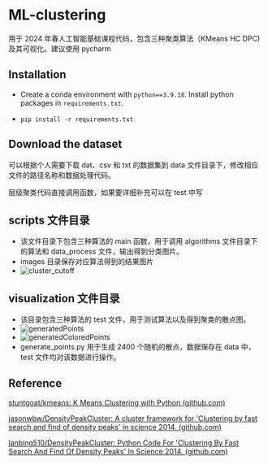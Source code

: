 # ML-clustering

用于 2024 年春人工智能基础课程代码，包含三种聚类算法（KMeans HC DPC)及其可视化。建议使用 pycharm

## Installation

- Create a conda environment with `python==3.9.18`. Install python packages in `requirements.txt`.

- ```shell
  pip install -r requirements.txt
  ```

## Download the dataset

可以根据个人需要下载 dat、csv 和 txt 的数据集到 data 文件目录下，修改相应文件的路径名称和数据处理代码。

层级聚类代码直接调用函数，如果要详细补充可以在 test 中写

## scripts 文件目录

- 该文件目录下包含三种算法的 main 函数，用于调用 algorithms 文件目录下的算法和 data_process 文件，输出得到分类图片。
- images 目录保存对应算法得到的结果图片
- ![cluster_cutoff](./images/DPC/cluster_cutoff.png)

## visualization 文件目录

- 该目录包含三种算法的 test 文件，用于测试算法以及得到聚类的散点图。
- ![generatedPoints](./images/generatedPoints.png)
- ![generatedColoredPoints](./images/generatedColoredPoints.png)
- generate_points.py 用于生成 2400 个随机的散点，数据保存在 data 中，test 文件均对该数据进行操作。

## Reference

[stuntgoat/kmeans: K Means Clustering with Python (github.com)](https://github.com/stuntgoat/kmeans)

[jasonwbw/DensityPeakCluster: A cluster framework for 'Clustering by fast search and find of density peaks' in science 2014. (github.com)](https://github.com/jasonwbw/DensityPeakCluster)

[lanbing510/DensityPeakCluster: Python Code For 'Clustering By Fast Search And Find Of Density Peaks' In Science 2014. (github.com)](https://github.com/lanbing510/DensityPeakCluster)
